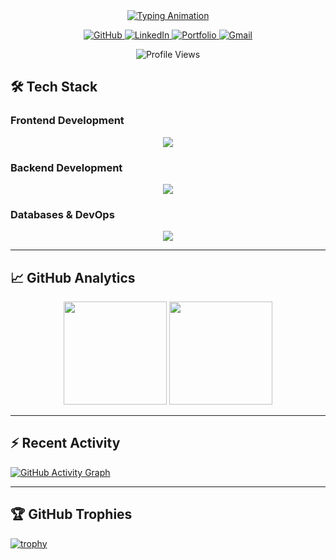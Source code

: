 <div align="center">

<!-- Animated Header -->
<a href="#">
  <img src="https://readme-typing-svg.demolab.com?font=Fira+Code&weight=600&size=26&pause=1000&color=38BCF7&center=true&vCenter=true&width=500&lines=Hi+%F0%9F%91%8B%2C+I'm+Ta+Van+Thai;Full-Stack+Web+Developer;Indie Builder;Tech+Enthusiast" alt="Typing Animation" />
</a>

<!-- Social Badges -->
<p align="center">
  <a href="https://github.com/vanthaita" target="_blank">
    <img src="https://img.shields.io/badge/GitHub-181717?style=for-the-badge&logo=github&logoColor=white" alt="GitHub">
  </a>
  <a href="https://www.linkedin.com/in/vanthaita/">
    <img src="https://img.shields.io/badge/LinkedIn-0A66C2?style=for-the-badge&logo=linkedin&logoColor=white" alt="LinkedIn">
  </a>
  <a href="https://portfolio-swart-three-49.vercel.app/">
    <img src="https://img.shields.io/badge/Portfolio-000000?style=for-the-badge&logo=web&logoColor=white" alt="Portfolio">
  </a>
  <a href="mailto:thaitv225@gmail.com">
    <img src="https://img.shields.io/badge/Gmail-EA4335?style=for-the-badge&logo=gmail&logoColor=white" alt="Gmail">
  </a>
</p>



<!-- Profile View Counter -->
<p align="center">
  <img src="https://komarev.com/ghpvc/?username=TaThasi&label=Profile%20views&color=0e75b6&style=flat" alt="Profile Views" />
</p>

</div>

<!---
---

## 🚀 Featured Projects

Here’s a quick overview of some of my standout projects:

### 🏴‍☠️ **Pirate Social V2**
A modern social platform designed to connect individuals who value creativity and freedom.  
**Features**: Real-time communication, posts, follows, and comments to foster a vibrant community.  
[View Project](https://github.com/TDevUIT/piratesocial-v2)

### 🤖 **Mogi App V2 Turbo**
An AI-powered mock interview platform to enhance interview skills.  
**Features**: Real-time question generation, personalized feedback, and secure login.  
[View Project](https://github.com/vanthaita/mogi-app-v2-turbo)

### 💳 **Kaisho**
A Web3 payment gateway simplifying cryptocurrency transactions for businesses and developers.  
**Features**: Low fees, fast transactions, and multi-blockchain support (starting with Sui).  
[View Project](https://kaisho.vercel.app/)

### 📚 **Kapi**
A mobile-first Japanese learning app designed to make language acquisition fun and effective.  
**Features**: Flashcards, grammar lessons, interactive exercises, progress tracking, and leaderboards.  
[View Project](https://github.com/TDevUIT/Kapi)
---
-->


<!-- Tech Stack Section -->
## 🛠️ Tech Stack

### **Frontend Development**
<div align="center">
  <img src="https://skillicons.dev/icons?i=react,nextjs,vue,nuxt,typescript,javascript,html,css,tailwind,redux,pinia" />
</div>

### **Backend Development**
<div align="center">
  <img src="https://skillicons.dev/icons?i=nodejs,express,nestjs,python,cpp" />
</div>

### **Databases & DevOps**
<div align="center">
  <img src="https://skillicons.dev/icons?i=mongodb,postgres,redis,docker,aws,postman,prisma,supabase,git,linux,npm,yarn" />
</div>

---

<!-- GitHub Stats Section -->
## 📈 GitHub Analytics

<div align="center">

<!-- Stats Card -->
<img height="165em" src="https://github-readme-stats.vercel.app/api?username=vanthaita&show_icons=true&theme=radical&include_all_commits=true&count_private=true&hide_border=true"/>

<!-- Streak Stats -->
<img height="165em" src="https://github-readme-streak-stats.herokuapp.com/?user=vanthaita&theme=radical"/>



</div>

---

<!-- Activity Graph -->
## ⚡ Recent Activity

[![GitHub Activity Graph](https://github-readme-activity-graph.vercel.app/graph?username=vanthaita&theme=react-dark&hide_border=true)](https://github.com/vanthaita/github-readme-activity-graph)

---

<!-- Trophy Section -->
## 🏆 GitHub Trophies

[![trophy](https://github-profile-trophy.vercel.app/?username=vanthaita&theme=onedark&margin-w=15&no-frame=true)](https://github.com/ryo-ma/github-profile-trophy)
